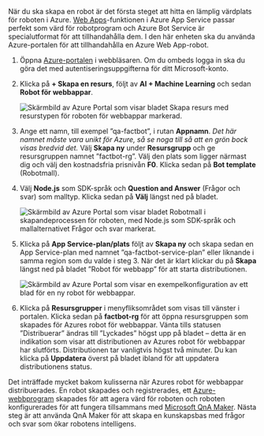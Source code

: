 När du ska skapa en robot är det första steget att hitta en lämplig värdplats för roboten i Azure. [Web Apps](https://azure.microsoft.com/services/app-service/web/)-funktionen i Azure App Service passar perfekt som värd för robotprogram och Azure Bot Service är specialutformat för att tillhandahålla dem. I den här enheten ska du använda Azure-portalen för att tillhandahålla en Azure Web App-robot.

<!---TODO: Update for sandbox?--->
1. Öppna [Azure-portalen](https://portal.azure.com/?azure-portal=true) i webbläsaren. Om du ombeds logga in ska du göra det med autentiseringsuppgifterna för ditt Microsoft-konto.

1. Klicka på **+ Skapa en resurs**, följt av **AI + Machine Learning** och sedan **Robot för webbappar**.

    ![Skärmbild av Azure Portal som visar bladet Skapa resurs med resurstypen för roboten för webbappar markerad.](../media/2-new-bot-service.png)

1. Ange ett namn, till exempel ”qa-factbot”, i rutan **Appnamn**. *Det här namnet måste vara unikt för Azure, så se noga till så att en grön bock visas bredvid det.* Välj **Skapa ny** under **Resursgrupp** och ge resursgruppen namnet ”factbot-rg”. Välj den plats som ligger närmast dig och välj den kostnadsfria prisnivån **F0**. Klicka sedan på **Bot template** (Robotmall).

1. Välj **Node.js** som SDK-språk och **Question and Answer** (Frågor och svar) som malltyp. Klicka sedan på **Välj** längst ned på bladet.

    ![Skärmbild av Azure Portal som visar bladet Robotmall i skapandeprocessen för roboten, med Node.js som SDK-språk och mallalternativet Frågor och svar markerat.](../media/2-portal-select-template.png)

1. Klicka på **App Service-plan/plats** följt av **Skapa ny** och skapa sedan en App Service-plan med namnet ”qa-factbot-service-plan” eller liknande i samma region som du valde i steg 3. När det är klart klickar du på **Skapa** längst ned på bladet ”Robot för webbapp” för att starta distributionen.

    ![Skärmbild av Azure Portal som visar en exempelkonfiguration av ett blad för en ny robot för webbappar.](../media/2-portal-start-bot-creation.png)

1. Klicka på **Resursgrupper** i menyfliksområdet som visas till vänster i portalen. Klicka sedan på **factbot-rg** för att öppna resursgruppen som skapades för Azures robot för webbappar. Vänta tills statusen ”Distribuerar” ändras till ”Lyckades” högst upp på bladet – detta är en indikation som visar att distributionen av Azures robot för webbappar har slutförts. Distributionen tar vanligtvis högst två minuter. Du kan klicka på **Uppdatera** överst på bladet ibland för att uppdatera distributionens status.

Det inträffade mycket bakom kulisserna när Azures robot för webbappar distribuerades. En robot skapades och registrerades, ett [Azure-webbprogram](https://azure.microsoft.com/services/app-service/web/) skapades för att agera värd för roboten och roboten konfigurerades för att fungera tillsammans med [Microsoft QnA Maker](https://www.qnamaker.ai/). Nästa steg är att använda QnA Maker för att skapa en kunskapsbas med frågor och svar som ökar robotens intelligens.
